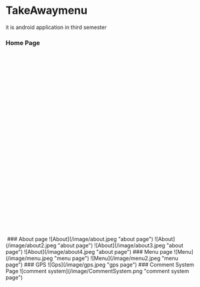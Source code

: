 # TakeAwaymenu
it is android application in third semester
### Home Page
<img scr = "/image/about.jpeg" height = 500, wight = 250 />
### About page
![About](/image/about.jpeg "about page")
![About](/image/about2.jpeg "about page")
![About](/image/about3.jpeg "about page")
![About](/image/about4.jpeg "about page")
### Menu page
![Menu](/image/menu.jpeg "menu page")
![Menu](/image/menu2.jpeg "menu page")
### GPS 
![Gps](/image/gps.jpeg "gps page")
### Comment System Page
![comment system](/image/CommentSystem.png "comment system page")
